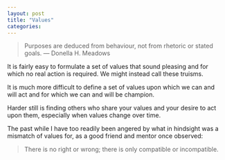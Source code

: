 ```yaml
---
layout: post
title: "Values"
categories:
---
```

> Purposes are deduced from behaviour, not from rhetoric or stated goals. — Donella H. Meadows

It is fairly easy to formulate a set of values that sound pleasing and for which no real action is required. We might instead call these truisms.

It is much more difficult to define a set of values upon which we can and will act and for which we can and will be champion.

Harder still is finding others who share your values and your desire to act upon them, especially when values change over time.

The past while I have too readily been angered by what in hindsight was a mismatch of values for, as a good friend and mentor once observed:

> There is no right or wrong; there is only compatible or incompatible.